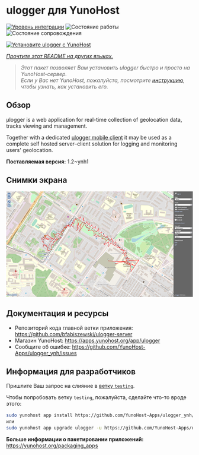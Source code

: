 <!--
Важно: этот README был автоматически сгенерирован <https://github.com/YunoHost/apps/tree/master/tools/readme_generator>
Он НЕ ДОЛЖЕН редактироваться вручную.
-->

# ulogger для YunoHost

[![Уровень интеграции](https://apps.yunohost.org/badge/integration/ulogger)](https://ci-apps.yunohost.org/ci/apps/ulogger/)
![Состояние работы](https://apps.yunohost.org/badge/state/ulogger)
![Состояние сопровождения](https://apps.yunohost.org/badge/maintained/ulogger)

[![Установите ulogger с YunoHost](https://install-app.yunohost.org/install-with-yunohost.svg)](https://install-app.yunohost.org/?app=ulogger)

*[Прочтите этот README на других языках.](./ALL_README.md)*

> *Этот пакет позволяет Вам установить ulogger быстро и просто на YunoHost-сервер.*  
> *Если у Вас нет YunoHost, пожалуйста, посмотрите [инструкцию](https://yunohost.org/install), чтобы узнать, как установить его.*

## Обзор

μlogger is a web application for real-time collection of geolocation data, tracks viewing and management. 

Together with a dedicated [μlogger mobile client](https://github.com/bfabiszewski/ulogger-android) it may be used as a complete self hosted server–client solution for logging and monitoring users' geolocation.


**Поставляемая версия:** 1.2~ynh1

## Снимки экрана

![Снимок экрана ulogger](./doc/screenshots/screenshot.png)

## Документация и ресурсы

- Репозиторий кода главной ветки приложения: <https://github.com/bfabiszewski/ulogger-server>
- Магазин YunoHost: <https://apps.yunohost.org/app/ulogger>
- Сообщите об ошибке: <https://github.com/YunoHost-Apps/ulogger_ynh/issues>

## Информация для разработчиков

Пришлите Ваш запрос на слияние в [ветку `testing`](https://github.com/YunoHost-Apps/ulogger_ynh/tree/testing).

Чтобы попробовать ветку `testing`, пожалуйста, сделайте что-то вроде этого:

```bash
sudo yunohost app install https://github.com/YunoHost-Apps/ulogger_ynh/tree/testing --debug
или
sudo yunohost app upgrade ulogger -u https://github.com/YunoHost-Apps/ulogger_ynh/tree/testing --debug
```

**Больше информации о пакетировании приложений:** <https://yunohost.org/packaging_apps>
